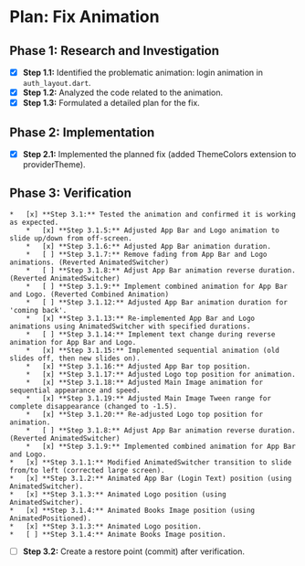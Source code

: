 # Plan: Fix Animation

## Phase 1: Research and Investigation

*   [x] **Step 1.1:** Identified the problematic animation: login animation in `auth_layout.dart`.
*   [x] **Step 1.2:** Analyzed the code related to the animation.
*   [x] **Step 1.3:** Formulated a detailed plan for the fix.

## Phase 2: Implementation

*   [x] **Step 2.1:** Implemented the planned fix (added ThemeColors extension to providerTheme).

## Phase 3: Verification

    *   [x] **Step 3.1:** Tested the animation and confirmed it is working as expected.
        *   [x] **Step 3.1.5:** Adjusted App Bar and Logo animation to slide up/down from off-screen.
        *   [x] **Step 3.1.6:** Adjusted App Bar animation duration.
        *   [ ] **Step 3.1.7:** Remove fading from App Bar and Logo animations. (Reverted AnimatedSwitcher)
        *   [ ] **Step 3.1.8:** Adjust App Bar animation reverse duration. (Reverted AnimatedSwitcher)
        *   [ ] **Step 3.1.9:** Implement combined animation for App Bar and Logo. (Reverted Combined Animation)
        *   [ ] **Step 3.1.12:** Adjusted App Bar animation duration for 'coming back'.
        *   [x] **Step 3.1.13:** Re-implemented App Bar and Logo animations using AnimatedSwitcher with specified durations.
        *   [ ] **Step 3.1.14:** Implement text change during reverse animation for App Bar and Logo.
        *   [x] **Step 3.1.15:** Implemented sequential animation (old slides off, then new slides on).
        *   [x] **Step 3.1.16:** Adjusted App Bar top position.
        *   [x] **Step 3.1.17:** Adjusted Logo top position for animation.
        *   [x] **Step 3.1.18:** Adjusted Main Image animation for sequential appearance and speed.
        *   [x] **Step 3.1.19:** Adjusted Main Image Tween range for complete disappearance (changed to -1.5).
        *   [x] **Step 3.1.20:** Re-adjusted Logo top position for animation.
        *   [ ] **Step 3.1.8:** Adjust App Bar animation reverse duration. (Reverted AnimatedSwitcher)
        *   [x] **Step 3.1.9:** Implemented combined animation for App Bar and Logo.
    *   [x] **Step 3.1.1:** Modified AnimatedSwitcher transition to slide from/to left (corrected large screen).
    *   [x] **Step 3.1.2:** Animated App Bar (Login Text) position (using AnimatedSwitcher).
    *   [x] **Step 3.1.3:** Animated Logo position (using AnimatedSwitcher).
    *   [x] **Step 3.1.4:** Animated Books Image position (using AnimatedPositioned).
    *   [x] **Step 3.1.3:** Animated Logo position.
    *   [ ] **Step 3.1.4:** Animate Books Image position.
*   [ ] **Step 3.2:** Create a restore point (commit) after verification.
